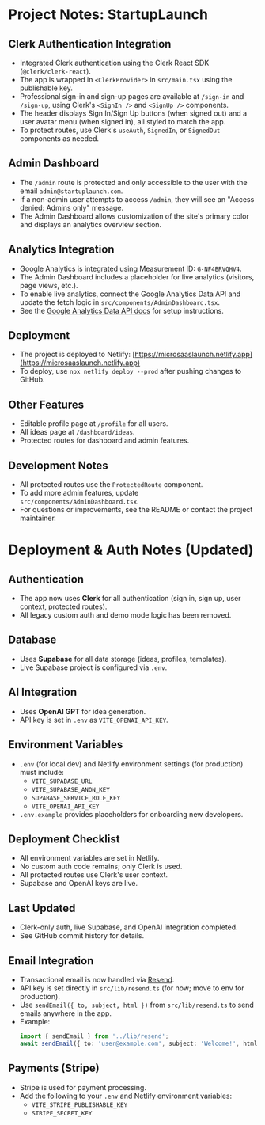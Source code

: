 # Project Notes: StartupLaunch

## Clerk Authentication Integration
- Integrated Clerk authentication using the Clerk React SDK (`@clerk/clerk-react`).
- The app is wrapped in `<ClerkProvider>` in `src/main.tsx` using the publishable key.
- Professional sign-in and sign-up pages are available at `/sign-in` and `/sign-up`, using Clerk's `<SignIn />` and `<SignUp />` components.
- The header displays Sign In/Sign Up buttons (when signed out) and a user avatar menu (when signed in), all styled to match the app.
- To protect routes, use Clerk's `useAuth`, `SignedIn`, or `SignedOut` components as needed.

## Admin Dashboard
- The `/admin` route is protected and only accessible to the user with the email `admin@startuplaunch.com`.
- If a non-admin user attempts to access `/admin`, they will see an "Access denied: Admins only" message.
- The Admin Dashboard allows customization of the site's primary color and displays an analytics overview section.

## Analytics Integration
- Google Analytics is integrated using Measurement ID: `G-NF4BRVQHV4`.
- The Admin Dashboard includes a placeholder for live analytics (visitors, page views, etc.).
- To enable live analytics, connect the Google Analytics Data API and update the fetch logic in `src/components/AdminDashboard.tsx`.
- See the [Google Analytics Data API docs](https://developers.google.com/analytics/devguides/reporting/data/v1) for setup instructions.

## Deployment
- The project is deployed to Netlify: [https://microsaaslaunch.netlify.app](https://microsaaslaunch.netlify.app)
- To deploy, use `npx netlify deploy --prod` after pushing changes to GitHub.

## Other Features
- Editable profile page at `/profile` for all users.
- All ideas page at `/dashboard/ideas`.
- Protected routes for dashboard and admin features.

## Development Notes
- All protected routes use the `ProtectedRoute` component.
- To add more admin features, update `src/components/AdminDashboard.tsx`.
- For questions or improvements, see the README or contact the project maintainer.

# Deployment & Auth Notes (Updated)

## Authentication
- The app now uses **Clerk** for all authentication (sign in, sign up, user context, protected routes).
- All legacy custom auth and demo mode logic has been removed.

## Database
- Uses **Supabase** for all data storage (ideas, profiles, templates).
- Live Supabase project is configured via `.env`.

## AI Integration
- Uses **OpenAI GPT** for idea generation.
- API key is set in `.env` as `VITE_OPENAI_API_KEY`.

## Environment Variables
- `.env` (for local dev) and Netlify environment settings (for production) must include:
  - `VITE_SUPABASE_URL`
  - `VITE_SUPABASE_ANON_KEY`
  - `SUPABASE_SERVICE_ROLE_KEY`
  - `VITE_OPENAI_API_KEY`
- `.env.example` provides placeholders for onboarding new developers.

## Deployment Checklist
- All environment variables are set in Netlify.
- No custom auth code remains; only Clerk is used.
- All protected routes use Clerk's user context.
- Supabase and OpenAI keys are live.

## Last Updated
- Clerk-only auth, live Supabase, and OpenAI integration completed.
- See GitHub commit history for details.

## Email Integration
- Transactional email is now handled via [Resend](https://resend.com/).
- API key is set directly in `src/lib/resend.ts` (for now; move to env for production).
- Use `sendEmail({ to, subject, html })` from `src/lib/resend.ts` to send emails anywhere in the app.
- Example:
  ```ts
  import { sendEmail } from '../lib/resend';
  await sendEmail({ to: 'user@example.com', subject: 'Welcome!', html: '<b>Hello!</b>' });
  ```

## Payments (Stripe)
- Stripe is used for payment processing.
- Add the following to your `.env` and Netlify environment variables:
  - `VITE_STRIPE_PUBLISHABLE_KEY`
  - `STRIPE_SECRET_KEY` 